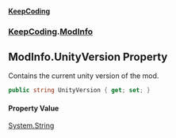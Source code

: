 #### [KeepCoding](index.md 'index')
### [KeepCoding](KeepCoding.md 'KeepCoding').[ModInfo](ModInfo.md 'KeepCoding.ModInfo')
## ModInfo.UnityVersion Property
Contains the current unity version of the mod.  
```csharp
public string UnityVersion { get; set; }
```
#### Property Value
[System.String](https://docs.microsoft.com/en-us/dotnet/api/System.String 'System.String')
